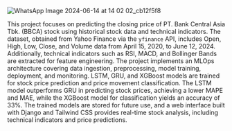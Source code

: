 ![WhatsApp Image 2024-06-14 at 14 02 02_cb12f5f8](https://github.com/user-attachments/assets/2790a5fa-854c-4608-9663-69c152e3765f)

This project focuses on predicting the closing price of PT. Bank Central Asia Tbk. (BBCA) stock using historical stock data and technical indicators. The dataset, obtained from Yahoo Finance via the `yfinance` API, includes Open, High, Low, Close, and Volume data from April 15, 2020, to June 12, 2024. Additionally, technical indicators such as RSI, MACD, and Bollinger Bands are extracted for feature engineering. The project implements an MLOps architecture covering data ingestion, preprocessing, model training, deployment, and monitoring. LSTM, GRU, and XGBoost models are trained for stock price prediction and price movement classification. The LSTM model outperforms GRU in predicting stock prices, achieving a lower MAPE and MAE, while the XGBoost model for classification yields an accuracy of 33%. The trained models are stored for future use, and a web interface built with Django and Tailwind CSS provides real-time stock analysis, including technical indicators and price predictions.
